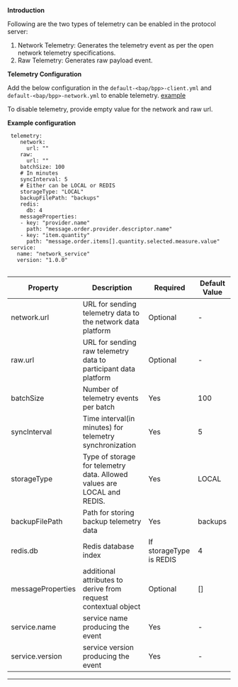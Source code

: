**Introduction**

Following are the two types of telemetry can be enabled in the protocol server:
1. Network Telemetry: Generates the telemetry event as per the open network telemetry specifications.
2. Raw Telemetry: Generates raw payload event.

**Telemetry Configuration**

Add the below configuration in the `default-<bap/bpp>-client.yml` and `default-<bap/bpp>-network.yml` to enable telemetry. [example](/config/samples/bap-client.yaml#L128)

To disable telemetry, provide empty value for the network and raw url.

**Example configuration**

```
 telemetry:
    network:
      url: ""
    raw:
      url: ""  
    batchSize: 100
    # In minutes
    syncInterval: 5
    # Either can be LOCAL or REDIS
    storageType: "LOCAL"
    backupFilePath: "backups"
    redis:
      db: 4
    messageProperties:
    - key: "provider.name"
      path: "message.order.provider.descriptor.name"
    - key: "item.quantity"
      path: "message.order.items[].quantity.selected.measure.value"
 service: 
   name: "network_service"
   version: "1.0.0"
 
```

| Property                       | Description                                                      | Required | Default Value |
|--------------------------------|------------------------------------------------------------------|----------|---------------|
| network.url          | URL for sending telemetry data to the network data platform       | Optional    | -             |
| raw.url          | URL for sending raw telemetry data to participant data platform   | Optional | -             |
| batchSize            | Number of telemetry events per batch                             | Yes      | 100           |
| syncInterval         | Time interval(in minutes) for telemetry synchronization                    | Yes      | 5             |
| storageType          | Type of storage for telemetry data. Allowed values are LOCAL and REDIS. | Yes      | LOCAL     |
| backupFilePath                 | Path for storing backup telemetry data                           | Yes      | backups       |
| redis.db                       | Redis database index                                             | If storageType is REDIS | 4           |
| messageProperties          | additional attributes to derive from request contextual object   | Optional | []     |
| service.name          | service name producing the event   | Yes | -             |
| service.version          | service version producing the event   | Yes | -             |

 <hr />

